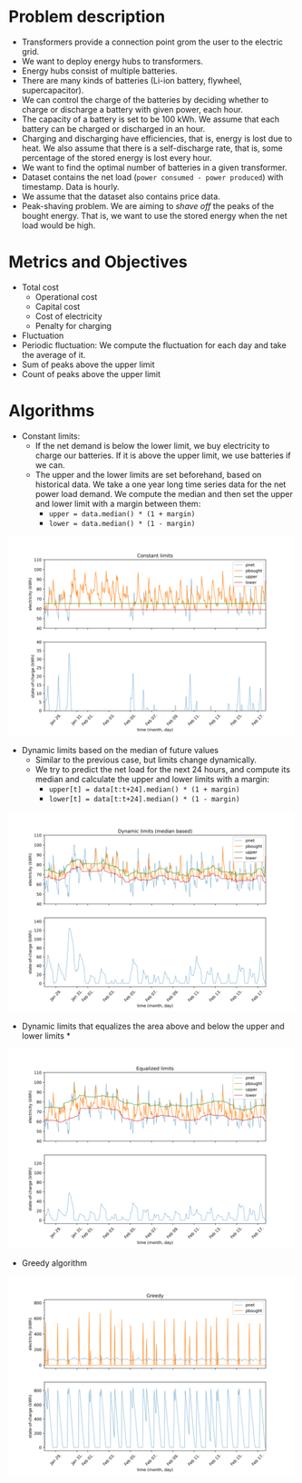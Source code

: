 # Problem description
* Transformers provide a connection point grom the user to the electric grid.
* We want to deploy energy hubs to transformers.
* Energy hubs consist of multiple batteries.
* There are many kinds of batteries (Li-ion battery, flywheel, supercapacitor).
* We can control the charge of the batteries by deciding whether to charge or discharge a battery with given power, each hour.
* The capacity of a battery is set to be 100 kWh. We assume that each battery can be charged or discharged in an hour.
* Charging and discharging have efficiencies, that is, energy is lost due to heat. We also assume that there is a self-discharge rate, that is, some percentage of the stored energy is lost every hour.
* We want to find the optimal number of batteries in a given transformer.
* Dataset contains the net load (`power consumed - power produced`) with timestamp. Data is hourly.
* We assume that the dataset also contains price data.
* Peak-shaving problem. We are aiming to _shave off_ the peaks of the bought energy. That is, we want to use the stored energy when the net load would be high.

# Metrics and Objectives
* Total cost
  * Operational cost
  * Capital cost
  * Cost of electricity
  * Penalty for charging
* Fluctuation
* Periodic fluctuation: We compute the fluctuation for each day and take the average of it.
* Sum of peaks above the upper limit
* Count of peaks above the upper limit

# Algorithms
* Constant limits:
  * If the net demand is below the lower limit, we buy electricity to charge our batteries. If it is above the upper limit, we use batteries if we can.
  * The upper and the lower limits are set beforehand, based on historical data. We take a one year long time series data for the net power load demand. We compute the median and then set the upper and lower limit with a margin between them:
    * `upper = data.median() * (1 + margin)`
    * `lower = data.median() * (1 - margin)`

![constant limits](figures/ConstLimPeakShaveSim.png)

* Dynamic limits based on the median of future values
  * Similar to the previous case, but limits change dynamically.
  * We try to predict the net load for the next 24 hours, and compute its median and calculate the upper and lower limits with a margin:
    * `upper[t] = data[t:t+24].median() * (1 + margin)`
    * `lower[t] = data[t:t+24].median() * (1 - margin)`

![dynamic limits](figures/DynamicLimPeakShaveSim.png)

* Dynamic limits that equalizes the area above and below the upper and lower limits
  * 
  
![equalized limits](figures/EqualizedLimPeakShaveSim.png)

* Greedy algorithm

![greedy sim](figures/GreedySim.png)
